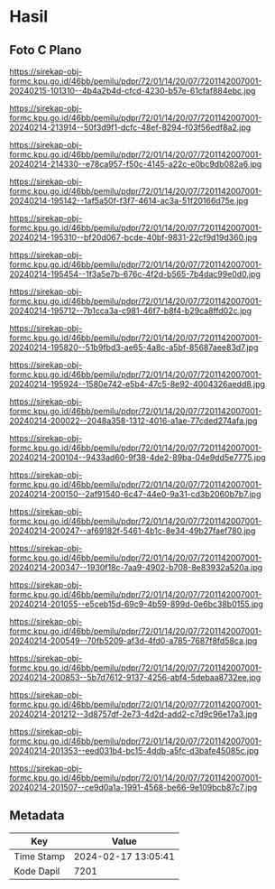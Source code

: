 # Hasil

## Foto C Plano

https://sirekap-obj-formc.kpu.go.id/46bb/pemilu/pdpr/72/01/14/20/07/7201142007001-20240215-101310--4b4a2b4d-cfcd-4230-b57e-61cfaf884ebc.jpg

https://sirekap-obj-formc.kpu.go.id/46bb/pemilu/pdpr/72/01/14/20/07/7201142007001-20240214-213914--50f3d9f1-dcfc-48ef-8294-f03f56edf8a2.jpg

https://sirekap-obj-formc.kpu.go.id/46bb/pemilu/pdpr/72/01/14/20/07/7201142007001-20240214-214330--e78ca957-f50c-4145-a22c-e0bc9db082a6.jpg

https://sirekap-obj-formc.kpu.go.id/46bb/pemilu/pdpr/72/01/14/20/07/7201142007001-20240214-195142--1af5a50f-f3f7-4614-ac3a-51f20166d75e.jpg

https://sirekap-obj-formc.kpu.go.id/46bb/pemilu/pdpr/72/01/14/20/07/7201142007001-20240214-195310--bf20d067-bcde-40bf-9831-22cf9d19d360.jpg

https://sirekap-obj-formc.kpu.go.id/46bb/pemilu/pdpr/72/01/14/20/07/7201142007001-20240214-195454--1f3a5e7b-676c-4f2d-b565-7b4dac99e0d0.jpg

https://sirekap-obj-formc.kpu.go.id/46bb/pemilu/pdpr/72/01/14/20/07/7201142007001-20240214-195712--7b1cca3a-c981-46f7-b8f4-b29ca8ffd02c.jpg

https://sirekap-obj-formc.kpu.go.id/46bb/pemilu/pdpr/72/01/14/20/07/7201142007001-20240214-195820--51b9fbd3-ae65-4a8c-a5bf-85687aee83d7.jpg

https://sirekap-obj-formc.kpu.go.id/46bb/pemilu/pdpr/72/01/14/20/07/7201142007001-20240214-195924--1580e742-e5b4-47c5-8e92-4004326aedd8.jpg

https://sirekap-obj-formc.kpu.go.id/46bb/pemilu/pdpr/72/01/14/20/07/7201142007001-20240214-200022--2048a358-1312-4016-a1ae-77cded274afa.jpg

https://sirekap-obj-formc.kpu.go.id/46bb/pemilu/pdpr/72/01/14/20/07/7201142007001-20240214-200104--9433ad60-9f38-4de2-89ba-04e9dd5e7775.jpg

https://sirekap-obj-formc.kpu.go.id/46bb/pemilu/pdpr/72/01/14/20/07/7201142007001-20240214-200150--2af91540-6c47-44e0-9a31-cd3b2060b7b7.jpg

https://sirekap-obj-formc.kpu.go.id/46bb/pemilu/pdpr/72/01/14/20/07/7201142007001-20240214-200247--af69182f-5461-4b1c-8e34-49b27faef780.jpg

https://sirekap-obj-formc.kpu.go.id/46bb/pemilu/pdpr/72/01/14/20/07/7201142007001-20240214-200347--1930f18c-7aa9-4902-b708-8e83932a520a.jpg

https://sirekap-obj-formc.kpu.go.id/46bb/pemilu/pdpr/72/01/14/20/07/7201142007001-20240214-201055--e5ceb15d-69c9-4b59-899d-0e6bc38b0155.jpg

https://sirekap-obj-formc.kpu.go.id/46bb/pemilu/pdpr/72/01/14/20/07/7201142007001-20240214-200549--70fb5209-af3d-4fd0-a785-7687f8fd58ca.jpg

https://sirekap-obj-formc.kpu.go.id/46bb/pemilu/pdpr/72/01/14/20/07/7201142007001-20240214-200853--5b7d7612-9137-4256-abf4-5debaa8732ee.jpg

https://sirekap-obj-formc.kpu.go.id/46bb/pemilu/pdpr/72/01/14/20/07/7201142007001-20240214-201212--3d8757df-2e73-4d2d-add2-c7d9c96e17a3.jpg

https://sirekap-obj-formc.kpu.go.id/46bb/pemilu/pdpr/72/01/14/20/07/7201142007001-20240214-201353--eed031b4-bc15-4ddb-a5fc-d3bafe45085c.jpg

https://sirekap-obj-formc.kpu.go.id/46bb/pemilu/pdpr/72/01/14/20/07/7201142007001-20240214-201507--ce9d0a1a-1991-4568-be66-9e109bcb87c7.jpg


## Metadata

| Key        | Value               |
| ---------- | ------------------- |
| Time Stamp | 2024-02-17 13:05:41 |
| Kode Dapil | 7201                |




